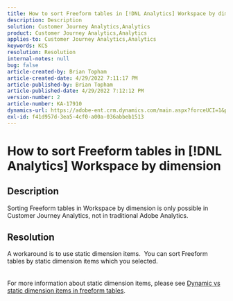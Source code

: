 ```yaml
---
title: How to sort Freeform tables in [!DNL Analytics] Workspace by dimension
description: Description
solution: Customer Journey Analytics,Analytics
product: Customer Journey Analytics,Analytics
applies-to: Customer Journey Analytics,Analytics
keywords: KCS
resolution: Resolution
internal-notes: null
bug: false
article-created-by: Brian Topham
article-created-date: 4/29/2022 7:11:17 PM
article-published-by: Brian Topham
article-published-date: 4/29/2022 7:12:12 PM
version-number: 2
article-number: KA-17910
dynamics-url: https://adobe-ent.crm.dynamics.com/main.aspx?forceUCI=1&pagetype=entityrecord&etn=knowledgearticle&id=3f8c041f-f0c7-ec11-a7b6-0022480a10ee
exl-id: f41d957d-3ea5-4cf0-a00a-036abbeb1513
---
```

# How to sort Freeform tables in [!DNL Analytics] Workspace by dimension

## Description

Sorting Freeform tables in Workspace by dimension is only possible in Customer Journey Analytics, not in traditional Adobe Analytics.

## Resolution

A workaround is to use static dimension items.  You can sort Freeform tables by static dimension items which you selected.
<br> <br><br>For more information about static dimension items, please see [Dynamic vs static dimension items in freeform tables](https://experienceleague.adobe.com/docs/analytics/analyze/analysis-workspace/visualizations/freeform-table/column-row-settings/manual-vs-dynamic-rows.html?lang=en).

